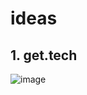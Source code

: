 # ideas

## 1. get.tech
![image](https://user-images.githubusercontent.com/47298653/120975164-20423400-c79b-11eb-8ada-bc694e8c9c23.png)
